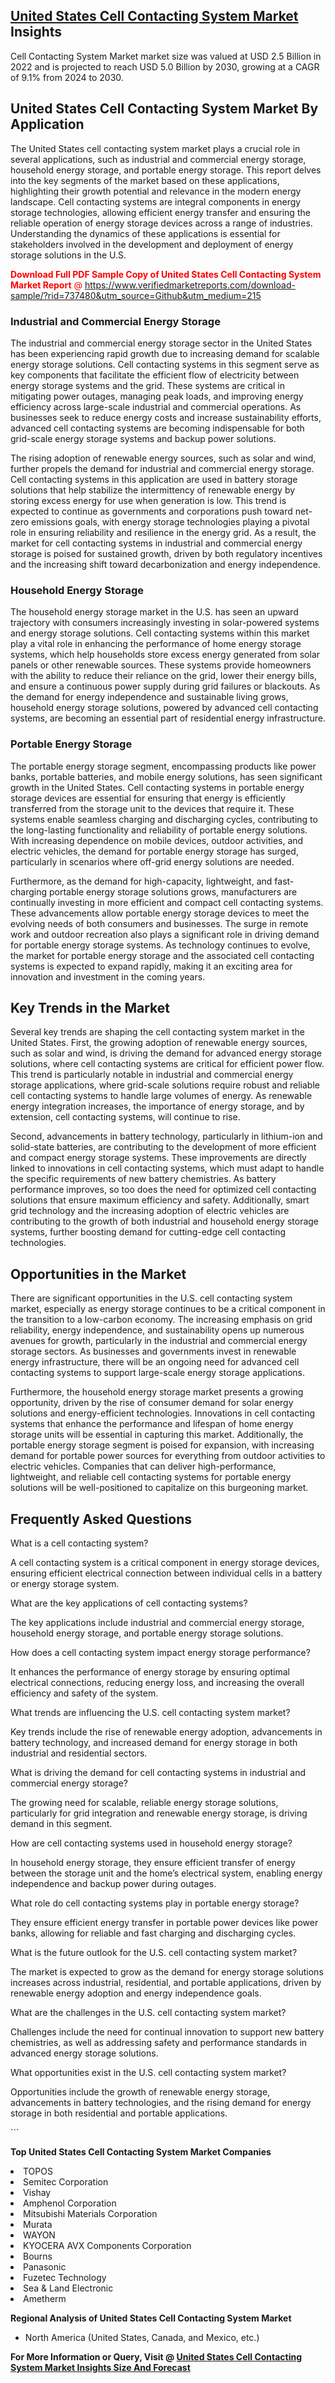 <h2><a href="https://www.verifiedmarketreports.com/download-sample/?rid=737480&amp;utm_source=Github&amp;utm_medium=215" target="_blank">United States Cell Contacting System Market</a> Insights</h2><p>Cell Contacting System Market market size was valued at USD 2.5 Billion in 2022 and is projected to reach USD 5.0 Billion by 2030, growing at a CAGR of 9.1% from 2024 to 2030.</p><p><h2>United States Cell Contacting System Market By Application</h2><p>The United States cell contacting system market plays a crucial role in several applications, such as industrial and commercial energy storage, household energy storage, and portable energy storage. This report delves into the key segments of the market based on these applications, highlighting their growth potential and relevance in the modern energy landscape. Cell contacting systems are integral components in energy storage technologies, allowing efficient energy transfer and ensuring the reliable operation of energy storage devices across a range of industries. Understanding the dynamics of these applications is essential for stakeholders involved in the development and deployment of energy storage solutions in the U.S. <p><span class=""><span style="color: #ff0000;"><strong>Download Full PDF Sample Copy of United States Cell Contacting System Market Report</strong> @ </span><a href="https://www.verifiedmarketreports.com/download-sample/?rid=737480&amp;utm_source=Github&amp;utm_medium=215" target="_blank">https://www.verifiedmarketreports.com/download-sample/?rid=737480&amp;utm_source=Github&amp;utm_medium=215</a></span></p></p><h3>Industrial and Commercial Energy Storage</h3><p>The industrial and commercial energy storage sector in the United States has been experiencing rapid growth due to increasing demand for scalable energy storage solutions. Cell contacting systems in this segment serve as key components that facilitate the efficient flow of electricity between energy storage systems and the grid. These systems are critical in mitigating power outages, managing peak loads, and improving energy efficiency across large-scale industrial and commercial operations. As businesses seek to reduce energy costs and increase sustainability efforts, advanced cell contacting systems are becoming indispensable for both grid-scale energy storage systems and backup power solutions.</p><p>The rising adoption of renewable energy sources, such as solar and wind, further propels the demand for industrial and commercial energy storage. Cell contacting systems in this application are used in battery storage solutions that help stabilize the intermittency of renewable energy by storing excess energy for use when generation is low. This trend is expected to continue as governments and corporations push toward net-zero emissions goals, with energy storage technologies playing a pivotal role in ensuring reliability and resilience in the energy grid. As a result, the market for cell contacting systems in industrial and commercial energy storage is poised for sustained growth, driven by both regulatory incentives and the increasing shift toward decarbonization and energy independence.</p><h3>Household Energy Storage</h3><p>The household energy storage market in the U.S. has seen an upward trajectory with consumers increasingly investing in solar-powered systems and energy storage solutions. Cell contacting systems within this market play a vital role in enhancing the performance of home energy storage systems, which help households store excess energy generated from solar panels or other renewable sources. These systems provide homeowners with the ability to reduce their reliance on the grid, lower their energy bills, and ensure a continuous power supply during grid failures or blackouts. As the demand for energy independence and sustainable living grows, household energy storage solutions, powered by advanced cell contacting systems, are becoming an essential part of residential energy infrastructure.</p><pThe surge in electric vehicle (EV) adoption and the growing interest in green energy solutions are also driving factors in the household energy storage market. Consumers are looking for ways to manage energy consumption more efficiently and reduce their environmental impact. As a result, the development and integration of efficient cell contacting systems are critical to ensuring the optimal performance of household energy storage units. The increasing adoption of smart homes and energy management systems is further fueling the demand for advanced cell contacting technologies, positioning this subsegment for continued expansion in the coming years.</p><h3>Portable Energy Storage</h3><p>The portable energy storage segment, encompassing products like power banks, portable batteries, and mobile energy solutions, has seen significant growth in the United States. Cell contacting systems in portable energy storage devices are essential for ensuring that energy is efficiently transferred from the storage unit to the devices that require it. These systems enable seamless charging and discharging cycles, contributing to the long-lasting functionality and reliability of portable energy solutions. With increasing dependence on mobile devices, outdoor activities, and electric vehicles, the demand for portable energy storage has surged, particularly in scenarios where off-grid energy solutions are needed.</p><p>Furthermore, as the demand for high-capacity, lightweight, and fast-charging portable energy storage solutions grows, manufacturers are continually investing in more efficient and compact cell contacting systems. These advancements allow portable energy storage devices to meet the evolving needs of both consumers and businesses. The surge in remote work and outdoor recreation also plays a significant role in driving demand for portable energy storage systems. As technology continues to evolve, the market for portable energy storage and the associated cell contacting systems is expected to expand rapidly, making it an exciting area for innovation and investment in the coming years.</p><h2>Key Trends in the Market</h2><p>Several key trends are shaping the cell contacting system market in the United States. First, the growing adoption of renewable energy sources, such as solar and wind, is driving the demand for advanced energy storage solutions, where cell contacting systems are critical for efficient power flow. This trend is particularly notable in industrial and commercial energy storage applications, where grid-scale solutions require robust and reliable cell contacting systems to handle large volumes of energy. As renewable energy integration increases, the importance of energy storage, and by extension, cell contacting systems, will continue to rise.</p><p>Second, advancements in battery technology, particularly in lithium-ion and solid-state batteries, are contributing to the development of more efficient and compact energy storage systems. These improvements are directly linked to innovations in cell contacting systems, which must adapt to handle the specific requirements of new battery chemistries. As battery performance improves, so too does the need for optimized cell contacting solutions that ensure maximum efficiency and safety. Additionally, smart grid technology and the increasing adoption of electric vehicles are contributing to the growth of both industrial and household energy storage systems, further boosting demand for cutting-edge cell contacting technologies.</p><h2>Opportunities in the Market</h2><p>There are significant opportunities in the U.S. cell contacting system market, especially as energy storage continues to be a critical component in the transition to a low-carbon economy. The increasing emphasis on grid reliability, energy independence, and sustainability opens up numerous avenues for growth, particularly in the industrial and commercial energy storage sectors. As businesses and governments invest in renewable energy infrastructure, there will be an ongoing need for advanced cell contacting systems to support large-scale energy storage applications.</p><p>Furthermore, the household energy storage market presents a growing opportunity, driven by the rise of consumer demand for solar energy solutions and energy-efficient technologies. Innovations in cell contacting systems that enhance the performance and lifespan of home energy storage units will be essential in capturing this market. Additionally, the portable energy storage segment is poised for expansion, with increasing demand for portable power sources for everything from outdoor activities to electric vehicles. Companies that can deliver high-performance, lightweight, and reliable cell contacting systems for portable energy solutions will be well-positioned to capitalize on this burgeoning market.</p><h2>Frequently Asked Questions</h2><p>What is a cell contacting system?</p><p>A cell contacting system is a critical component in energy storage devices, ensuring efficient electrical connection between individual cells in a battery or energy storage system.</p><p>What are the key applications of cell contacting systems?</p><p>The key applications include industrial and commercial energy storage, household energy storage, and portable energy storage solutions.</p><p>How does a cell contacting system impact energy storage performance?</p><p>It enhances the performance of energy storage by ensuring optimal electrical connections, reducing energy loss, and increasing the overall efficiency and safety of the system.</p><p>What trends are influencing the U.S. cell contacting system market?</p><p>Key trends include the rise of renewable energy adoption, advancements in battery technology, and increased demand for energy storage in both industrial and residential sectors.</p><p>What is driving the demand for cell contacting systems in industrial and commercial energy storage?</p><p>The growing need for scalable, reliable energy storage solutions, particularly for grid integration and renewable energy storage, is driving demand in this segment.</p><p>How are cell contacting systems used in household energy storage?</p><p>In household energy storage, they ensure efficient transfer of energy between the storage unit and the home’s electrical system, enabling energy independence and backup power during outages.</p><p>What role do cell contacting systems play in portable energy storage?</p><p>They ensure efficient energy transfer in portable power devices like power banks, allowing for reliable and fast charging and discharging cycles.</p><p>What is the future outlook for the U.S. cell contacting system market?</p><p>The market is expected to grow as the demand for energy storage solutions increases across industrial, residential, and portable applications, driven by renewable energy adoption and energy independence goals.</p><p>What are the challenges in the U.S. cell contacting system market?</p><p>Challenges include the need for continual innovation to support new battery chemistries, as well as addressing safety and performance standards in advanced energy storage solutions.</p><p>What opportunities exist in the U.S. cell contacting system market?</p><p>Opportunities include the growth of renewable energy storage, advancements in battery technologies, and the rising demand for energy storage in both residential and portable applications.</p>```</p><p><strong>Top United States Cell Contacting System Market Companies</strong></p><div data-test-id=""><p><li>TOPOS</li><li> Semitec Corporation</li><li> Vishay</li><li> Amphenol Corporation</li><li> Mitsubishi Materials Corporation</li><li> Murata</li><li> WAYON</li><li> KYOCERA AVX Components Corporation</li><li> Bourns</li><li> Panasonic</li><li> Fuzetec Technology</li><li> Sea & Land Electronic</li><li> Ametherm</li></p><div><strong>Regional Analysis of&nbsp;United States Cell Contacting System Market</strong></div><ul><li dir="ltr"><p dir="ltr">North America&nbsp;(United States, Canada, and Mexico, etc.)</p></li></ul><p><strong>For More Information or Query, Visit @&nbsp;</strong><strong><a href="https://www.verifiedmarketreports.com/product/cell-contacting-system-market/?utm_source=Github&amp;utm_medium=215" target="_blank">United States Cell Contacting System Market Insights Size And Forecast</a></strong></p></div>
